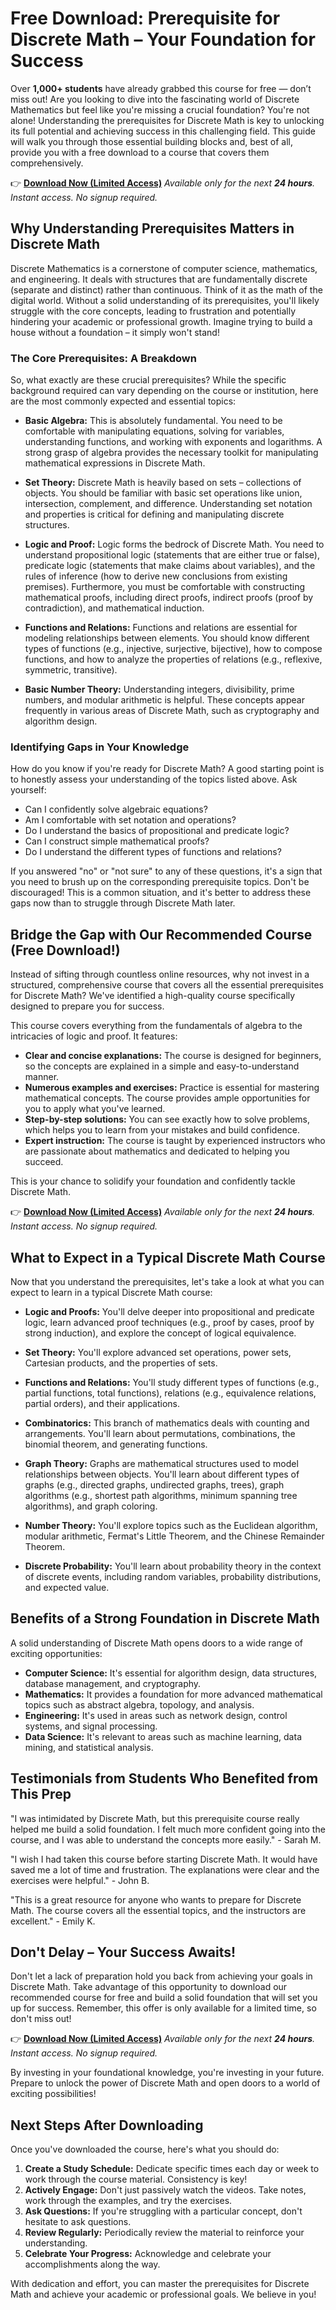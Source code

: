 # Free Download: Prerequisite for Discrete Math – Your Foundation for Success

Over **1,000+ students** have already grabbed this course for free — don’t miss out! Are you looking to dive into the fascinating world of Discrete Mathematics but feel like you're missing a crucial foundation? You're not alone! Understanding the prerequisites for Discrete Math is key to unlocking its full potential and achieving success in this challenging field. This guide will walk you through those essential building blocks and, best of all, provide you with a free download to a course that covers them comprehensively.

👉 **[Download Now (Limited Access)](https://udemywork.com/prerequisite-for-discrete-math)**
_Available only for the next **24 hours**. Instant access. No signup required._

## Why Understanding Prerequisites Matters in Discrete Math

Discrete Mathematics is a cornerstone of computer science, mathematics, and engineering. It deals with structures that are fundamentally discrete (separate and distinct) rather than continuous. Think of it as the math of the digital world. Without a solid understanding of its prerequisites, you'll likely struggle with the core concepts, leading to frustration and potentially hindering your academic or professional growth. Imagine trying to build a house without a foundation – it simply won't stand!

### The Core Prerequisites: A Breakdown

So, what exactly are these crucial prerequisites? While the specific background required can vary depending on the course or institution, here are the most commonly expected and essential topics:

*   **Basic Algebra:** This is absolutely fundamental. You need to be comfortable with manipulating equations, solving for variables, understanding functions, and working with exponents and logarithms. A strong grasp of algebra provides the necessary toolkit for manipulating mathematical expressions in Discrete Math.

*   **Set Theory:** Discrete Math is heavily based on sets – collections of objects. You should be familiar with basic set operations like union, intersection, complement, and difference. Understanding set notation and properties is critical for defining and manipulating discrete structures.

*   **Logic and Proof:** Logic forms the bedrock of Discrete Math. You need to understand propositional logic (statements that are either true or false), predicate logic (statements that make claims about variables), and the rules of inference (how to derive new conclusions from existing premises). Furthermore, you must be comfortable with constructing mathematical proofs, including direct proofs, indirect proofs (proof by contradiction), and mathematical induction.

*   **Functions and Relations:** Functions and relations are essential for modeling relationships between elements. You should know different types of functions (e.g., injective, surjective, bijective), how to compose functions, and how to analyze the properties of relations (e.g., reflexive, symmetric, transitive).

*   **Basic Number Theory:** Understanding integers, divisibility, prime numbers, and modular arithmetic is helpful. These concepts appear frequently in various areas of Discrete Math, such as cryptography and algorithm design.

### Identifying Gaps in Your Knowledge

How do you know if you're ready for Discrete Math? A good starting point is to honestly assess your understanding of the topics listed above. Ask yourself:

*   Can I confidently solve algebraic equations?
*   Am I comfortable with set notation and operations?
*   Do I understand the basics of propositional and predicate logic?
*   Can I construct simple mathematical proofs?
*   Do I understand the different types of functions and relations?

If you answered "no" or "not sure" to any of these questions, it's a sign that you need to brush up on the corresponding prerequisite topics. Don't be discouraged! This is a common situation, and it's better to address these gaps now than to struggle through Discrete Math later.

## Bridge the Gap with Our Recommended Course (Free Download!)

Instead of sifting through countless online resources, why not invest in a structured, comprehensive course that covers all the essential prerequisites for Discrete Math? We've identified a high-quality course specifically designed to prepare you for success.

This course covers everything from the fundamentals of algebra to the intricacies of logic and proof. It features:

*   **Clear and concise explanations:** The course is designed for beginners, so the concepts are explained in a simple and easy-to-understand manner.
*   **Numerous examples and exercises:** Practice is essential for mastering mathematical concepts. The course provides ample opportunities for you to apply what you've learned.
*   **Step-by-step solutions:** You can see exactly how to solve problems, which helps you to learn from your mistakes and build confidence.
*   **Expert instruction:** The course is taught by experienced instructors who are passionate about mathematics and dedicated to helping you succeed.

This is your chance to solidify your foundation and confidently tackle Discrete Math.

👉 **[Download Now (Limited Access)](https://udemywork.com/prerequisite-for-discrete-math)**
_Available only for the next **24 hours**. Instant access. No signup required._

## What to Expect in a Typical Discrete Math Course

Now that you understand the prerequisites, let's take a look at what you can expect to learn in a typical Discrete Math course:

*   **Logic and Proofs:** You'll delve deeper into propositional and predicate logic, learn advanced proof techniques (e.g., proof by cases, proof by strong induction), and explore the concept of logical equivalence.

*   **Set Theory:** You'll explore advanced set operations, power sets, Cartesian products, and the properties of sets.

*   **Functions and Relations:** You'll study different types of functions (e.g., partial functions, total functions), relations (e.g., equivalence relations, partial orders), and their applications.

*   **Combinatorics:** This branch of mathematics deals with counting and arrangements. You'll learn about permutations, combinations, the binomial theorem, and generating functions.

*   **Graph Theory:** Graphs are mathematical structures used to model relationships between objects. You'll learn about different types of graphs (e.g., directed graphs, undirected graphs, trees), graph algorithms (e.g., shortest path algorithms, minimum spanning tree algorithms), and graph coloring.

*   **Number Theory:** You'll explore topics such as the Euclidean algorithm, modular arithmetic, Fermat's Little Theorem, and the Chinese Remainder Theorem.

*   **Discrete Probability:** You'll learn about probability theory in the context of discrete events, including random variables, probability distributions, and expected value.

## Benefits of a Strong Foundation in Discrete Math

A solid understanding of Discrete Math opens doors to a wide range of exciting opportunities:

*   **Computer Science:** It's essential for algorithm design, data structures, database management, and cryptography.
*   **Mathematics:** It provides a foundation for more advanced mathematical topics such as abstract algebra, topology, and analysis.
*   **Engineering:** It's used in areas such as network design, control systems, and signal processing.
*   **Data Science:** It's relevant to areas such as machine learning, data mining, and statistical analysis.

## Testimonials from Students Who Benefited from This Prep

"I was intimidated by Discrete Math, but this prerequisite course really helped me build a solid foundation. I felt much more confident going into the course, and I was able to understand the concepts more easily." - Sarah M.

"I wish I had taken this course before starting Discrete Math. It would have saved me a lot of time and frustration. The explanations were clear and the exercises were helpful." - John B.

"This is a great resource for anyone who wants to prepare for Discrete Math. The course covers all the essential topics, and the instructors are excellent." - Emily K.

## Don't Delay – Your Success Awaits!

Don't let a lack of preparation hold you back from achieving your goals in Discrete Math. Take advantage of this opportunity to download our recommended course for free and build a solid foundation that will set you up for success. Remember, this offer is only available for a limited time, so don't miss out!

👉 **[Download Now (Limited Access)](https://udemywork.com/prerequisite-for-discrete-math)**
_Available only for the next **24 hours**. Instant access. No signup required._

By investing in your foundational knowledge, you're investing in your future. Prepare to unlock the power of Discrete Math and open doors to a world of exciting possibilities!

## Next Steps After Downloading

Once you've downloaded the course, here's what you should do:

1.  **Create a Study Schedule:** Dedicate specific times each day or week to work through the course material. Consistency is key!
2.  **Actively Engage:** Don't just passively watch the videos. Take notes, work through the examples, and try the exercises.
3.  **Ask Questions:** If you're struggling with a particular concept, don't hesitate to ask questions.
4.  **Review Regularly:** Periodically review the material to reinforce your understanding.
5.  **Celebrate Your Progress:** Acknowledge and celebrate your accomplishments along the way.

With dedication and effort, you can master the prerequisites for Discrete Math and achieve your academic or professional goals. We believe in you!
